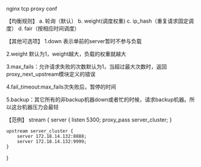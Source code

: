 nginx tcp proxy conf

【均衡规则】
a. 轮询（默认）
b. weight(调度权重)
c. ip_hash（重复请求固定调度）
d. fair（按相应时间调度）


【其他可选项】
1.down 表示单前的server暂时不参与负载

2.weight 默认为1，weight越大，负载的权重就越大

3.max_fails：允许请求失败的次数默认为1，当超过最大次数时，返回proxy_next_upstream模块定义的错误

4.fail_timeout:max_fails次失败后，暂停的时间

5.backup：其它所有的非backup机器down或者忙的时候，请求backup机器。所以这台机器压力会最轻


【范例】
stream {
    server {
        listen 5300;
        proxy_pass server_cluster;
    }

    upstream server_cluster {
        server 172.18.14.132:8888;
        server 172.18.14.132:9999;
    }
}
